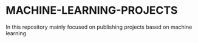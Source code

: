 # MACHINE-LEARNING-PROJECTS
In this repository mainly focused on publishing projects based on machine learning
